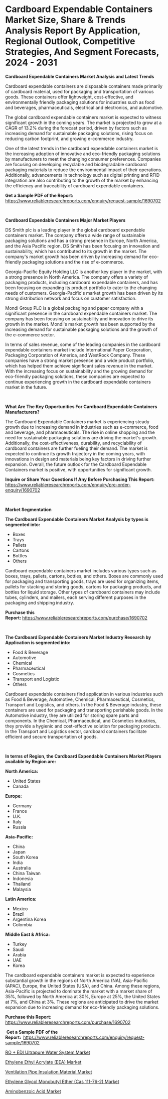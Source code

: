 <p><h1>Cardboard Expendable Containers Market Size, Share & Trends Analysis Report By Application, Regional Outlook, Competitive Strategies, And Segment Forecasts, 2024 - 2031</h1></p><p><strong>Cardboard Expendable Containers Market Analysis and Latest Trends</strong></p>
<p><p>Cardboard expendable containers are disposable containers made primarily of cardboard material, used for packaging and transportation of various goods. These containers offer lightweight, cost-effective, and environmentally friendly packaging solutions for industries such as food and beverages, pharmaceuticals, electrical and electronics, and automotive. </p><p>The global cardboard expendable containers market is expected to witness significant growth in the coming years. The market is projected to grow at a CAGR of 13.2% during the forecast period, driven by factors such as increasing demand for sustainable packaging solutions, rising focus on reducing carbon footprint, and growing e-commerce industry. </p><p>One of the latest trends in the cardboard expendable containers market is the increasing adoption of innovative and eco-friendly packaging solutions by manufacturers to meet the changing consumer preferences. Companies are focusing on developing recyclable and biodegradable cardboard packaging materials to reduce the environmental impact of their operations. Additionally, advancements in technology such as digital printing and RFID integration are also contributing to the growth of the market by enhancing the efficiency and traceability of cardboard expendable containers.</p></p>
<p><strong>Get a Sample PDF of the Report:&nbsp;</strong> <a href="https://www.reliableresearchreports.com/enquiry/request-sample/1690702">https://www.reliableresearchreports.com/enquiry/request-sample/1690702</a></p>
<p>&nbsp;</p>
<p><strong>Cardboard Expendable Containers Major Market Players</strong></p>
<p><p>DS Smith plc is a leading player in the global cardboard expendable containers market. The company offers a wide range of sustainable packaging solutions and has a strong presence in Europe, North America, and the Asia Pacific region. DS Smith has been focusing on innovation and sustainability, which has contributed to its growth in the market. The company's market growth has been driven by increasing demand for eco-friendly packaging solutions and the rise of e-commerce.</p><p>Georgia-Pacific Equity Holding LLC is another key player in the market, with a strong presence in North America. The company offers a variety of packaging products, including cardboard expendable containers, and has been focusing on expanding its product portfolio to cater to the changing needs of customers. Georgia-Pacific's market growth has been driven by its strong distribution network and focus on customer satisfaction.</p><p>Mondi Group PLC is a global packaging and paper company with a significant presence in the cardboard expendable containers market. The company has been focusing on sustainability and innovation to drive its growth in the market. Mondi's market growth has been supported by the increasing demand for sustainable packaging solutions and the growth of the e-commerce sector.</p><p>In terms of sales revenue, some of the leading companies in the cardboard expendable containers market include International Paper Corporation, Packaging Corporation of America, and WestRock Company. These companies have a strong market presence and a wide product portfolio, which has helped them achieve significant sales revenue in the market. With the increasing focus on sustainability and the growing demand for eco-friendly packaging solutions, these companies are expected to continue experiencing growth in the cardboard expendable containers market in the future.</p></p>
<p>&nbsp;</p>
<p><strong>What Are The Key Opportunities For Cardboard Expendable Containers Manufacturers?</strong></p>
<p><p>The Cardboard Expendable Containers market is experiencing steady growth due to increasing demand in industries such as e-commerce, food and beverage, and pharmaceuticals. The rise in online shopping and the need for sustainable packaging solutions are driving the market's growth. Additionally, the cost-effectiveness, durability, and recyclability of cardboard containers are further fueling their demand. The market is expected to continue its growth trajectory in the coming years, with innovations in design and materials being key factors in driving further expansion. Overall, the future outlook for the Cardboard Expendable Containers market is positive, with opportunities for significant growth.</p></p>
<p><strong>Inquire or Share Your Questions If Any Before Purchasing This Report:</strong> <a href="https://www.reliableresearchreports.com/enquiry/pre-order-enquiry/1690702">https://www.reliableresearchreports.com/enquiry/pre-order-enquiry/1690702</a></p>
<p>&nbsp;</p>
<p><strong>Market Segmentation</strong></p>
<p><strong>The Cardboard Expendable Containers Market Analysis by types is segmented into:</strong></p>
<p><ul><li>Boxes</li><li>Trays</li><li>Pallets</li><li>Cartons</li><li>Bottles</li><li>Others</li></ul></p>
<p><p>Cardboard expendable containers market includes various types such as boxes, trays, pallets, cartons, bottles, and others. Boxes are commonly used for packaging and transporting goods, trays are used for organizing items, pallets for stacking and storing goods, cartons for packaging products, and bottles for liquid storage. Other types of cardboard containers may include tubes, cylinders, and mailers, each serving different purposes in the packaging and shipping industry.</p></p>
<p><strong>Purchase this Report:&nbsp;</strong><a href="https://www.reliableresearchreports.com/purchase/1690702">https://www.reliableresearchreports.com/purchase/1690702</a></p>
<p>&nbsp;</p>
<p><strong>The Cardboard Expendable Containers Market Industry Research by Application is segmented into:</strong></p>
<p><ul><li>Food & Beverage</li><li>Automotive</li><li>Chemical</li><li>Pharmaceutical</li><li>Cosmetics</li><li>Transport and Logistic</li><li>Others</li></ul></p>
<p><p>Cardboard expendable containers find application in various industries such as Food & Beverage, Automotive, Chemical, Pharmaceutical, Cosmetics, Transport and Logistics, and others. In the Food & Beverage industry, these containers are used for packaging and transporting perishable goods. In the Automotive industry, they are utilized for storing spare parts and components. In the Chemical, Pharmaceutical, and Cosmetics industries, they provide a hygienic and cost-effective solution for packaging products. In the Transport and Logistics sector, cardboard containers facilitate efficient and secure transportation of goods.</p></p>
<p>&nbsp;</p>
<p><strong>In terms of Region, the Cardboard Expendable Containers Market Players available by Region are:</strong></p>
<p>
    <p> <strong> North America: </strong>
        <ul>
            <li>United States</li>
            <li>Canada</li>
        </ul>
        </p> 
    <p> <strong> Europe: </strong>
        <ul>
            <li>Germany</li>
            <li>France</li>
            <li>U.K.</li>
            <li>Italy</li>
            <li>Russia</li>
        </ul>
        </p> 
    <p> <strong> Asia-Pacific: </strong>
        <ul>
            <li>China</li>
            <li>Japan</li>
            <li>South Korea</li>
            <li>India</li>
            <li>Australia</li>
            <li>China Taiwan</li>
            <li>Indonesia</li>
            <li>Thailand</li>
            <li>Malaysia</li>
        </ul>
        </p> 
    <p> <strong> Latin America: </strong>
        <ul>
            <li>Mexico</li>
            <li>Brazil</li>
            <li>Argentina Korea</li>
            <li>Colombia</li>
        </ul>
        </p> 
    <p> <strong> Middle East & Africa: </strong>
        <ul>
            <li>Turkey</li>
            <li>Saudi</li>
            <li>Arabia</li>
            <li>UAE</li>
            <li>Korea</li>
        </ul>
    </p>
    </p>
<p><p>The cardboard expendable containers market is expected to experience substantial growth in the regions of North America (NA), Asia-Pacific (APAC), Europe, the United States (USA), and China. Among these regions, Asia-Pacific is projected to dominate the market with a market share of 35%, followed by North America at 30%, Europe at 25%, the United States at 7%, and China at 3%. These regions are anticipated to drive the market expansion due to increasing demand for eco-friendly packaging solutions.</p></p>
<p><strong>Purchase this Report: </strong><a href="https://www.reliableresearchreports.com/purchase/1690702">https://www.reliableresearchreports.com/purchase/1690702</a></p>
<p>&nbsp;<strong>Get a Sample PDF of the Report:&nbsp;&nbsp;</strong><a href="https://www.reliableresearchreports.com/enquiry/request-sample/1690702">https://www.reliableresearchreports.com/enquiry/request-sample/1690702</a></p>
<p><strong></strong></p>
<p><p><a href="https://github.com/prosalinda88/Market-Research-Report-List-3/blob/main/ro-edi-ultrapure-water-system-market.md">RO + EDI Ultrapure Water System Market</a></p><p><a href="https://github.com/globismark/Market-Research-Report-List-2/blob/main/ethylene-ethyl-acrylate-eea-market.md">Ethylene Ethyl Acrylate (EEA) Market</a></p><p><a href="https://github.com/bobicer/Market-Research-Report-List-2/blob/main/ventilation-pipe-insulation-material-market.md">Ventilation Pipe Insulation Material Market</a></p><p><a href="https://github.com/timeliteaut/Market-Research-Report-List-1/blob/main/ethylene-glycol-monobutyl-ether-cas-111-76-2-market.md">Ethylene Glycol Monobutyl Ether (Cas 111-76-2) Market</a></p><p><a href="https://github.com/seekum/Market-Research-Report-List-1/blob/main/aminobenzoic-acid-market.md">Aminobenzoic Acid Market</a></p></p>